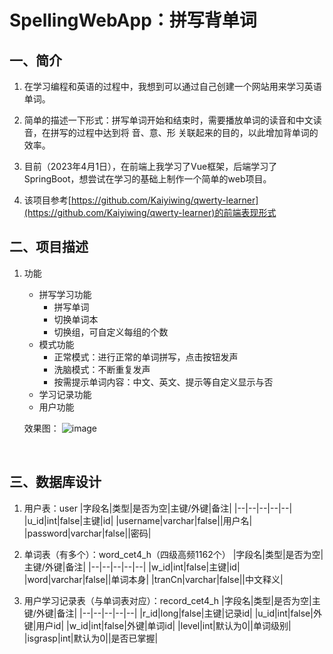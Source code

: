 # SpellingWebApp：拼写背单词

## 一、简介

1. 在学习编程和英语的过程中，我想到可以通过自己创建一个网站用来学习英语单词。
2. 简单的描述一下形式：拼写单词开始和结束时，需要播放单词的读音和中文读音，在拼写的过程中达到将 音、意、形 关联起来的目的，以此增加背单词的效率。
3. 目前（2023年4月1日），在前端上我学习了Vue框架，后端学习了SpringBoot，想尝试在学习的基础上制作一个简单的web项目。

4. 该项目参考[https://github.com/Kaiyiwing/qwerty-learner](https://github.com/Kaiyiwing/qwerty-learner)的前端表现形式

## 二、项目描述

1. 功能
   - 拼写学习功能
     - 拼写单词
     - 切换单词本
     - 切换组，可自定义每组的个数
   - 模式功能
     - 正常模式：进行正常的单词拼写，点击按钮发声
     - 洗脑模式：不断重复发声
     - 按需提示单词内容：中文、英文、提示等自定义显示与否
   - 学习记录功能
   - 用户功能
  
   
   效果图：
   ![image](https://github.com/1449316752/SpellingWebApp/assets/93976868/cc87c386-e34d-4888-a599-c86c24ecc3fd)


<br/>


## 三、数据库设计

1. 用户表：user
   |字段名|类型|是否为空|主键/外键|备注|
   |--|--|--|--|--|
   |u_id|int|false|主键|id|
   |username|varchar|false||用户名|
   |password|varchar|false||密码|
2. 单词表（有多个）：word_cet4_h（四级高频1162个）
   |字段名|类型|是否为空|主键/外键|备注|
   |--|--|--|--|--|
   |w_id|int|false|主键|id|
   |word|varchar|false||单词本身|
   |tranCn|varchar|false||中文释义|

3. 用户学习记录表（与单词表对应）：record_cet4_h
   |字段名|类型|是否为空|主键/外键|备注|
   |--|--|--|--|--|
   |r_id|long|false|主键|记录id|
   |u_id|int|false|外键|用户id|
   |w_id|int|false|外键|单词id|
   |level|int|默认为0||单词级别|
   |isgrasp|int|默认为0||是否已掌握|
